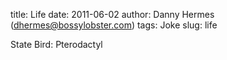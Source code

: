 title: Life
date: 2011-06-02
author: Danny Hermes (dhermes@bossylobster.com)
tags: Joke
slug: life

State Bird: Pterodactyl

